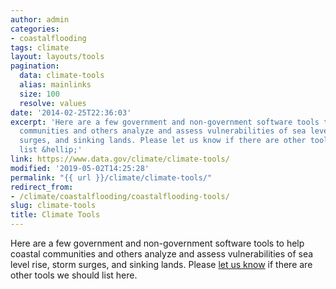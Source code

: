 ```yaml
---
author: admin
categories:
- coastalflooding
tags: climate
layout: layouts/tools
pagination:
  data: climate-tools
  alias: mainlinks
  size: 100
  resolve: values
date: '2014-02-25T22:36:03'
excerpt: 'Here are a few government and non-government software tools to help coastal
  communities and others analyze and assess vulnerabilities of sea level rise, storm
  surges, and sinking lands. Please let us know if there are other tools we should
  list &hellip;'
link: https://www.data.gov/climate/climate-tools/
modified: '2019-05-02T14:25:28'
permalink: "{{ url }}/climate/climate-tools/"
redirect_from:
- /climate/coastalflooding/coastalflooding-tools/
slug: climate-tools
title: Climate Tools
---
```

Here are a few government and non-government software tools to help coastal communities and others analyze and assess vulnerabilities of sea level rise, storm surges, and sinking lands. Please [let us know](/climate/climate-feedback/) if there are other tools we should list here.
